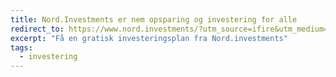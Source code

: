 ```yaml
---
title: Nord.Investments er nem opsparing og investering for alle
redirect_to: https://www.nord.investments/?utm_source=ifire&utm_medium=affiliate
excerpt: "Få en gratisk investeringsplan fra Nord.investments"
tags:
  - investering
---
```

